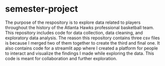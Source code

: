 # semester-project
The purpose of the respository is to explore data related to players throughout the history of the Atlanta Hawks professional basketball team. This repository includes code for data collection, data cleaning, and exploratory data analysis. The reason this repository contains three csv files is because I merged two of them together to create the third and final one. It also contains code for a streamlit app where I created a platform for people to interact and visualize the findings I made while exploring the data. This code is meant for collaboration and further exploration.
